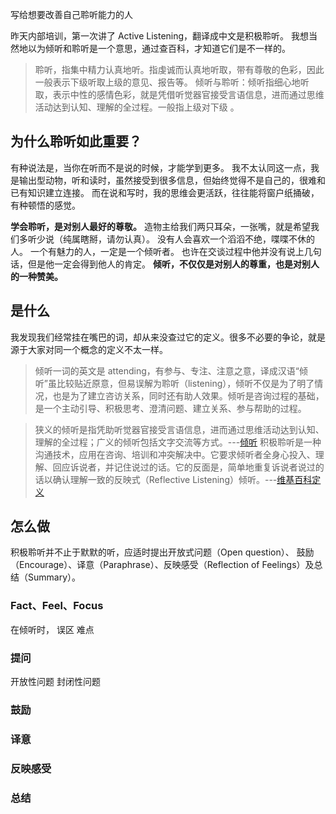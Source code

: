 写给想要改善自己聆听能力的人

昨天内部培训，第一次讲了 Active Listening，翻译成中文是积极聆听。
我想当然地以为倾听和聆听是一个意思，通过查百科，才知道它们是不一样的。
>聆听，指集中精力认真地听。指虔诚而认真地听取，带有尊敬的色彩，因此一般表示下级听取上级的意见、报告等。
倾听与聆听：倾听指细心地听取，表示中性的感情色彩，就是凭借听觉器官接受言语信息，进而通过思维活动达到认知、理解的全过程。一般指上级对下级 。

## 为什么聆听如此重要？
有种说法是，当你在听而不是说的时候，才能学到更多。
我不太认同这一点，我是输出型动物，听和读时，虽然接受到很多信息，但始终觉得不是自己的，很难和已有知识建立连接。
而在说和写时，我的思维会更活跃，往往能将窗户纸捅破，有种顿悟的感觉。

**学会聆听，是对别人最好的尊敬。**
造物主给我们两只耳朵，一张嘴，就是希望我们多听少说（纯属瞎掰，请勿认真）。
没有人会喜欢一个滔滔不绝，喋喋不休的人。
一个有魅力的人，一定是一个倾听者。
也许在交谈过程中他并没有说上几句话，但是他一定会得到他人的肯定。
**倾听，不仅仅是对别人的尊重，也是对别人的一种赞美。**

## 是什么
我发现我们经常挂在嘴巴的词，却从来没查过它的定义。很多不必要的争论，就是源于大家对同一个概念的定义不太一样。

>倾听一词的英文是 attending，有参与、专注、注意之意，译成汉语“倾听”虽比较贴近原意，但易误解为聆听（listening），倾听不仅是为了明了情况，也是为了建立咨访关系，同时还有助人效果。倾听是咨询过程的基础，是一个主动引导、积极思考、澄清问题、建立关系、参与帮助的过程。

>狭义的倾听是指凭助听觉器官接受言语信息，进而通过思维活动达到认知、理解的全过程；广义的倾听包括文字交流等方式。---[倾听](http://baike.baidu.com/link?url=tyWuSjxjjY_v26xlKmLb7p6p86m2zZfa3dv1NSjs4nWf1wXwxcyhfz5GGMc97nBLclbW2VVMQS3R4ST6ilPsDBbnZl_KbE8ENM2kNuZ58_C)
>积极聆听是一种沟通技术，应用在咨询、培训和冲突解决中。它要求倾听者全身心投入、理解、回应诉说者，并记住说过的话。它的反面是，简单地重复诉说者说过的话以确认理解一致的反映式（Reflective Listening）倾听。---[维基百科定义](https://en.wikipedia.org/wiki/Active_listening)

## 怎么做
积极聆听并不止于默默的听，应适时提出开放式问题（Open question）、 鼓励（Encourage）、译意（Paraphrase）、反映感受（Reflection of Feelings）及总结（Summary）。

### Fact、Feel、Focus
在倾听时，
误区
难点

### 提问
开放性问题
封闭性问题

### 鼓励
### 译意
### 反映感受
### 总结